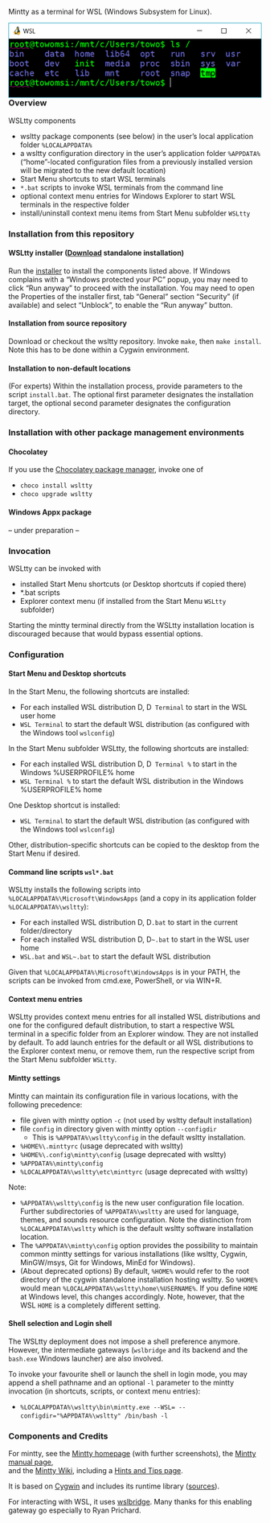 Mintty as a terminal for WSL (Windows Subsystem for Linux).

<img align=right src=wsltty.png>

### Overview ###

WSLtty components
* wsltty package components (see below) in the user’s local application folder 
  `%LOCALAPPDATA%`
* a wsltty configuration directory in the user’s application folder `%APPDATA%`
  (“home”-located configuration files from a previously installed version 
  will be migrated to the new default location)
* Start Menu shortcuts to start WSL terminals
* `*.bat` scripts to invoke WSL terminals from the command line
* optional context menu entries for Windows Explorer to start WSL terminals in the respective folder
* install/uninstall context menu items from Start Menu subfolder `WSLtty`

### Installation from this repository ###

#### WSLtty installer ([Download](https://github.com/mintty/wsltty/releases) standalone installation) ####

Run the [installer](https://github.com/mintty/wsltty/releases) to install 
the components listed above.
If Windows complains with a “Windows protected your PC” popup, 
you may need to click “Run anyway” to proceed with the installation.
You may need to open the Properties of the installer first, tab “General” 
section “Security” (if available) and select “Unblock”, 
to enable the “Run anyway” button.

#### Installation from source repository ####

Download or checkout the wsltty repository.
Invoke `make`, then `make install`.
Note this has to be done within a Cygwin environment.

#### Installation to non-default locations ####

(For experts)
Within the installation process, provide parameters to the script `install.bat`.
The optional first parameter designates the installation target,
the optional second parameter designates the configuration directory.

### Installation with other package management environments ###

#### Chocolatey ####

If you use the [Chocolatey package manager](https://chocolatey.org/), 
invoke one of
* `choco install wsltty`
* `choco upgrade wsltty`

#### Windows Appx package ####

– under preparation –

### Invocation ###

WSLtty can be invoked with
* installed Start Menu shortcuts (or Desktop shortcuts if copied there)
* *.bat scripts
* Explorer context menu (if installed from the Start Menu `WSLtty` subfolder)

Starting the mintty terminal directly from the WSLtty installation location 
is discouraged because that would bypass essential options.

### Configuration ###

#### Start Menu and Desktop shortcuts ####

In the Start Menu, the following shortcuts are installed:
* For each installed WSL distribution D, D` Terminal` to start in the WSL user home
* `WSL Terminal` to start the default WSL distribution (as configured with the Windows tool `wslconfig`)

In the Start Menu subfolder WSLtty, the following shortcuts are installed:
* For each installed WSL distribution D, D` Terminal %` to start in the Windows %USERPROFILE% home
* `WSL Terminal %` to start the default WSL distribution in the Windows %USERPROFILE% home

One Desktop shortcut is installed:
* `WSL Terminal` to start the default WSL distribution (as configured with the Windows tool `wslconfig`)

Other, distribution-specific shortcuts can be copied to the desktop 
from the Start Menu if desired.

#### Command line scripts `wsl*.bat` ####

WSLtty installs the following scripts into `%LOCALAPPDATA%\Microsoft\WindowsApps` 
(and a copy in its application folder `%LOCALAPPDATA%\wsltty`):

* For each installed WSL distribution D, D`.bat` to start in the current folder/directory
* For each installed WSL distribution D, D`~.bat` to start in the WSL user home
* `WSL.bat` and `WSL~.bat` to start the default WSL distribution

Given that `%LOCALAPPDATA%\Microsoft\WindowsApps` is in your PATH,
the scripts can be invoked from cmd.exe, PowerShell, or via WIN+R.

#### Context menu entries ####

WSLtty provides context menu entries for all installed WSL distributions 
and one for the configured default distribution,
to start a respective WSL terminal in a specific folder from an Explorer window.
They are not installed by default.
To add launch entries for the default or all WSL distributions to the 
Explorer context menu, or remove them, run the respective script from the 
Start Menu subfolder `WSLtty`.

#### Mintty settings ####

Mintty can maintain its configuration file in various locations, 
with the following precedence:
* file given with mintty option `-c` (not used by wsltty default installation)
* file `config` in directory given with mintty option `--configdir`
  * This is `%APPDATA%\wsltty\config` in the default wsltty installation.
* `%HOME%\.minttyrc` (usage deprecated with wsltty)
* `%HOME%\.config\mintty\config` (usage deprecated with wsltty)
* `%APPDATA%\mintty\config`
* `%LOCALAPPDATA%\wsltty\etc\minttyrc` (usage deprecated with wsltty)

Note:
* `%APPDATA%\wsltty\config` is the new user configuration file location. 
  Further subdirectories of `%APPDATA%\wsltty` are used for language, 
  themes, and sounds resource configuration. 
  Note the distinction from `%LOCALAPPDATA%\wsltty` which is the default 
  wsltty software installation location.
* The `%APPDATA%\mintty\config` option provides the possibility to 
  maintain common mintty settings for various installations (like 
  wsltty, Cygwin, MinGW/msys, Git for Windows, MinEd for Windows).
* (About deprecated options) By default, `%HOME%` would refer to the 
  root directory of the cygwin standalone installation hosting wsltty. 
  So `%HOME%` would mean `%LOCALAPPDATA%\wsltty\home\%USERNAME%`.
  If you define `HOME` at Windows level, this changes accordingly.
  Note, however, that the WSL `HOME` is a completely different setting.

#### Shell selection and Login shell ####

The WSLtty deployment does not impose a shell preference anymore.
However, the intermediate gateways (`wslbridge` and its backend and the `bash.exe` Windows launcher) 
are also involved.

To invoke your favourite shell or launch the shell in login mode, 
you may append a shell pathname and an optional `-l` parameter 
to the mintty invocation (in shortcuts, scripts, or context menu entries):
* `%LOCALAPPDATA%\wsltty\bin\mintty.exe --WSL= --configdir="%APPDATA%\wsltty" /bin/bash -l`

### Components and Credits ###

For mintty, see the [Mintty homepage](http://mintty.github.io/) 
(with further screenshots), 
the [Mintty manual page](http://mintty.github.io/mintty.1.html), 
<br>and the [Mintty Wiki](https://github.com/mintty/mintty/wiki), 
including a [Hints and Tips page](https://github.com/mintty/mintty/wiki/Tips).

It is based on [Cygwin](http://cygwin.com) 
and includes its runtime library ([sources](http://mirrors.dotsrc.org/cygwin/x86/release/cygwin)).

For interacting with WSL, it uses [wslbridge](https://github.com/rprichard/wslbridge).
Many thanks for this enabling gateway go especially to Ryan Prichard.
